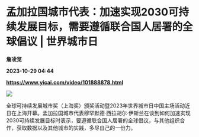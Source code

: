 # 孟加拉国城市代表：加速实现2030可持续发展目标，需要遵循联合国人居署的全球倡议 | 世界城市日
**詹凌览**

**2023-10-29 04:44**

**https://www.yicai.com/video/101888878.html**

![](http://imgcdn.yicai.com/vms-new/2023/10/6693c9cf-8005-4ce8-ac78-3eb913bad390.jpg) 

全球可持续发展城市奖（上海奖）颁奖活动暨2023年世界城市日中国主场活动近日在上海开幕。孟加拉国城市代表穆罕默德·西拉胡尔·伊斯兰在谈到如何加速实现2030可持续发展目标时表示，要遵循联合国人居署的全球倡议，与其他组织合作，获取数据以及其他城市的实践，多尽自己的一份力。